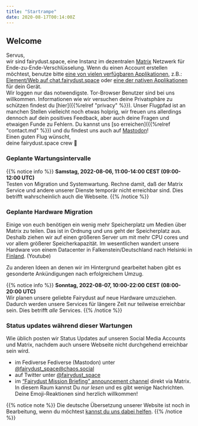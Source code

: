 ```yaml
---
title: "Startrampe"
date: 2020-08-17T00:14:00Z
---
```


## Welcome

Servus,  
wir sind fairydust.space, eine Instanz im dezentralen [Matrix](https://matrix.org/) Netzwerk für Ende-zu-Ende-Verschlüsselung.
Wenn du einen Account erstellen möchtest, benutze bitte [eine von vielen verfügbaren Applikationen](https://matrix.org/clients/), z.B.: [Element/Web auf chat.fairydust.space](https://chat.fairydust.space) oder [eine der nativen Applikationen](https://element.io/get-started) für dein Gerät.  
Wir loggen nur das notwendigste. Tor-Browser Benutzer sind bei uns willkommen. Informationen wie wir versuchen deine Privatsphäre zu schützen findest du [hier]({{%relref "privacy" %}}).
Unser Flugpfad ist an manchen Stellen vielleicht noch etwas holprig, wir freuen uns allerdings dennoch auf dein positives Feedback, aber auch deine Fragen und etwaigen Funde zu Fehlern.
Du kannst uns [so erreichen]({{%relref "contact.md" %}}) und du findest uns auch auf [<a rel="me" href="https://chaos.social/@fairydust_space">Mastodon</a>](https://chaos.social/@fairydust_space)!  
Einen guten Flug wünscht,  
deine fairydust.space crew &#x1F680;

### Geplante Wartungsintervalle

{{% notice info %}}
**Samstag, 2022-08-06, 11:00-14:00 CEST (09:00-12:00 UTC)**  
Testen von Migration und Systemwartung. Rechne damit, daß der Matrix Service und andere unserer Dienste temporär nicht erreichbar sind. Dies betrifft wahrscheinlich auch die Webseite.
{{% /notice %}}

### Geplante Hardware Migration

Einige von euch benötigen ein wenig mehr Speicherplatz um Medien über Matrix zu teilen. Das ist in Ordnung und uns geht der Speicherplatz aus. Deshalb ziehen wir auf einen größeren Server um mit mehr CPU cores und vor allem größerer Speicherkapazität. Im wesentlichen wandert unsere Hardware von einem Datacenter in Falkenstein/Deutschland nach Helsinki in [Finland](https://www.youtube.com/watch?v=baHsoEAAMZU). (Youtube)

Zu anderen Ideen an denen wir im Hintergrund gearbeitet haben gibt es gesonderte Ankündigungen nach erfolgreichem Umzug.

{{% notice info %}}
**Sonntag, 2022-08-07, 10:00-22:00 CEST (08:00-20:00 UTC)**  
Wir planen unsere geliebte Fairydust auf neue Hardware umzuziehen.
Dadurch werden unsere Services für längere Zeit nur teilweise erreichbar sein. Dies betrifft *alle* Services.
{{% /notice %}}

### Status updates während dieser Wartungen

Wie üblich posten wir Status Updates auf unseren Social Media Accounts und Matrix, nachdem auch unsere Webseite nicht durchgehend erreichbar sein wird.

- im Fediverse Fediverse (Mastodon) unter [@fairydust_space@chaos.social](https://chaos.social/@fairydust_space)
- auf Twitter unter [@fairydust_space](https://twitter.com/fairydust_space)
- im [“Fairydust Mission Briefing” announcement channel](https://matrix.to/#/!GCHneCHwXymPGwwOzT:fairydust.space?via=fairydust.space&via=matrix.org&via=maclemon.at) direkt via Matrix. In diesem Raum kannst Du *nur lesen* und es gibt wenige Nachrichten. Deine Emoji-Reaktionen sind herzlich willkommen!

{{% notice note %}}
Die deutsche Übersetzung unserer Website ist noch in Bearbeitung, wenn du möchtest [kannst du uns dabei helfen](https://github.com/fairydust-space/launchpad).
{{% /notice %}}
